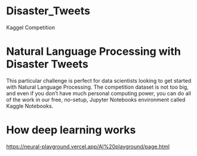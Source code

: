 # Disaster_Tweets
Kaggel Competition
# Natural Language Processing with Disaster Tweets

This particular challenge is perfect for data scientists looking to get started with Natural Language Processing. The competition dataset is not too big, and even if you don’t have much personal computing power, you can do all of the work in our free, no-setup, Jupyter Notebooks environment called Kaggle Notebooks.


# How deep learning works 
https://neural-playground.vercel.app/AI%20playground/page.html
